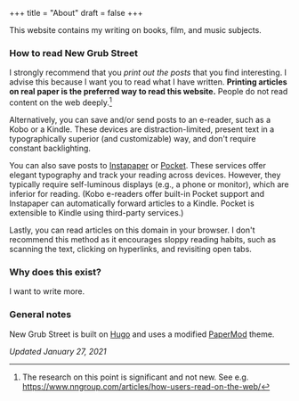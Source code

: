 +++
title = "About"
draft = false
+++

This website contains my writing on books, film, and music subjects.

### How to read New Grub Street

I strongly recommend that you *print out the posts* that you find interesting. I advise this because I want you to read what I have written. **Printing articles on real paper is the preferred way to read this website.** People do not read content on the web deeply.[^1]

Alternatively, you can save and/or send posts to an e-reader, such as a Kobo or a Kindle. These devices are distraction-limited, present text in a typographically superior (and customizable) way, and don't require constant backlighting.

You can also save posts to [Instapaper][instapaper] or [Pocket][pocket]. These services offer elegant typography and track your reading across devices. However, they typically require self-luminous displays (e.g., a phone or monitor), which are inferior for reading. (Kobo e-readers offer built-in Pocket support and Instapaper can automatically forward articles to a Kindle. Pocket is extensible to Kindle using third-party services.)

Lastly, you can read articles on this domain in your browser. I don't recommend this method as it encourages sloppy reading habits, such as scanning the text, clicking on hyperlinks, and revisiting open tabs.

### Why does this exist?

I want to write more.

<!--### Contact


-->
### General notes

<!--I do not use a standardized system of citation. It is important to show your work and most stylebooks are arcane, encourage Instead, I focus on clarity, avoid abbreviations, and try to provide links to the material directly.-->

New Grub Street is built on [Hugo][hugo link] and uses a modified [PaperMod][papermod link] theme.

*Updated January 27, 2021*

[^1]: The research on this point is significant and not new. See e.g. https://www.nngroup.com/articles/how-users-read-on-the-web/

[papermod link]: https://git.io/hugopapermod
[hugo link]: https://gohugo.io/
[instapaper]: https://www.instapaper.com
[pocket]: https://getpocket.com/
